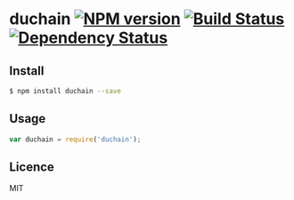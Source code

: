 # duchain [![NPM version](https://badge.fury.io/js/duchain.svg)](http://badge.fury.io/js/duchain) [![Build Status](https://travis-ci.org/villadora/duchain.svg?branch=master)](https://travis-ci.org/villadora/duchain) [![Dependency Status](https://gemnasium.com/villadora/duchain.svg)](https://gemnasium.com/villadora/duchain)

<!-- description -->

## Install

```bash
$ npm install duchain --save
```

## Usage

```js
var duchain = require('duchain');
```

## Licence

MIT
<!-- do not want to make nodeinit to complicated, you can edit this whenever you want. -->